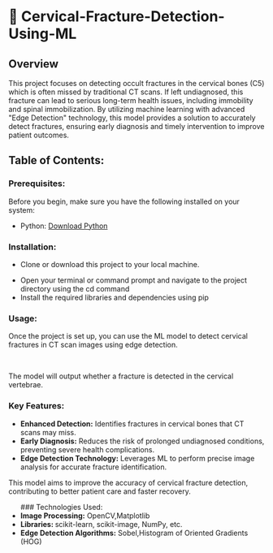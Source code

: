 # 🧠 Cervical-Fracture-Detection-Using-ML

## Overview

<p>This project focuses on detecting occult fractures in the cervical bones (C5) which is often missed by traditional CT scans. If left undiagnosed, this fracture can lead to serious long-term health issues, including immobility and spinal immobilization. By utilizing machine learning with advanced "Edge Detection" technology, this model provides a solution to accurately detect fractures, ensuring early diagnosis and timely intervention to improve patient outcomes.</p>

## Table of Contents:
### Prerequisites:
<p>Before you begin, make sure you have the following installed on your system:</p>
<ul><li>Python: <a href="Download Python">Download Python</a></li></ul>

### Installation:
<ul><li><p>Clone or download this project to your local machine.</p></li>
<li>Open your terminal or command prompt and navigate to the project directory using the cd command</li>
<li>Install the required libraries and dependencies using pip</li></ul>

### Usage:
<p>Once the project is set up, you can use the ML model to detect cervical fractures in CT scan images using edge detection.</p><br/>
<p>The model will output whether a fracture is detected in the cervical vertebrae.</p>

### Key Features:
<ul><li><b>Enhanced Detection:</b> Identifies fractures in cervical bones that CT scans may miss.<br/></li>
<li><b>Early Diagnosis:</b> Reduces the risk of prolonged undiagnosed conditions, preventing severe health complications.<br/></li>
<li><b>Edge Detection Technology:</b> Leverages ML to perform precise image analysis for accurate fracture identification.<br/></ul></li>
This model aims to improve the accuracy of cervical fracture detection, contributing to better patient care and faster recovery.<br/>
<ul>
### Technologies Used:
  <li><b>Image Processing:</b> OpenCV,Matplotlib</li>
  <li><b>Libraries: </b>scikit-learn, scikit-image, NumPy, etc.</li>
  <li><b>Edge Detection Algorithms:</b> Sobel,Histogram of Oriented Gradients (HOG)</li>
</ul>
